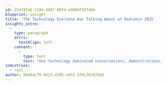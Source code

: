 ```yaml
---
id: 2247d7a6-110d-4997-89f4-e4989f1974bb
blueprint: insight
title: 'The Technology Everyone Was Talking About at Redcabin 2025'
insights_intro:
  -
    type: paragraph
    attrs:
      textAlign: left
    content:
      -
        type: text
        text: "One technology dominated conversations, demonstrations, and networking discussions throughout Redcabin 2025. Its implications extend far beyond interiors, potentially reshaping manufacturing processes and lifecycle management across the rail sector. Here's what captured everyone's attention in Italy."
industries:
  - rail
author: 9e444c70-8423-4285-a952-3f0c36187b9d
---
```

